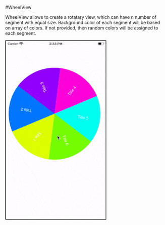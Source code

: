 #WheelView

WheelView allows to create a rotatary view, which can have n number of segment with equal size.
Background color of each segment will be based on array of colors. If not provided, then random colors will be assigned to each segment.

![](Resources/animation-2.gif)
